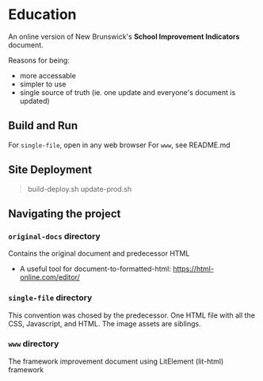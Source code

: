 # Education

An online version of New Brunswick's **School Improvement Indicators** document.

Reasons for being:

- more accessable
- simpler to use
- single source of truth (ie. one update and everyone's document is updated)

## Build and Run

For `single-file`, open in any web browser
For `www`, see README.md

## Site Deployment

> build-deploy.sh
> update-prod.sh

## Navigating the project

### `original-docs` directory

Contains the original document and predecessor HTML

- A useful tool for document-to-formatted-html: <https://html-online.com/editor/>

### `single-file` directory

This convention was chosed by the predecessor. One HTML file with all the CSS, Javascript, and HTML. The image assets are siblings.

### `www` directory

The framework improvement document using LitElement (lit-html) framework

